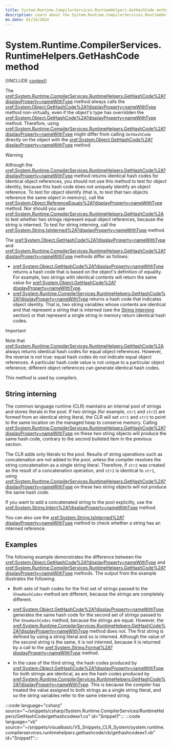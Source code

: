```yaml
---
title: System.Runtime.CompilerServices.RuntimeHelpers.GetHashCode method
description: Learn about the System.Runtime.CompilerServices.RuntimeHelpers.GetHashCode method.
ms.date: 01/24/2024
---
```

# System.Runtime.CompilerServices.RuntimeHelpers.GetHashCode method

[!INCLUDE [context](includes/context.md)]

The <xref:System.Runtime.CompilerServices.RuntimeHelpers.GetHashCode%2A?displayProperty=nameWithType> method always calls the <xref:System.Object.GetHashCode%2A?displayProperty=nameWithType> method non-virtually, even if the object's type has overridden the <xref:System.Object.GetHashCode%2A?displayProperty=nameWithType> method. Therefore, using <xref:System.Runtime.CompilerServices.RuntimeHelpers.GetHashCode%2A?displayProperty=nameWithType> might differ from calling `GetHashCode` directly on the object with the <xref:System.Object.GetHashCode%2A?displayProperty=nameWithType> method.

> [!WARNING]
> Although the <xref:System.Runtime.CompilerServices.RuntimeHelpers.GetHashCode%2A?displayProperty=nameWithType> method returns identical hash codes for identical object references, you should not use this method to test for object identity, because this hash code does not uniquely identify an object reference. To test for object identify (that is, to test that two objects reference the same object in memory), call the <xref:System.Object.ReferenceEquals%2A?displayProperty=nameWithType> method. Nor should you use <xref:System.Runtime.CompilerServices.RuntimeHelpers.GetHashCode%2A> to test whether two strings represent equal object references, because the string is interned. To test for string interning, call the <xref:System.String.IsInterned%2A?displayProperty=nameWithType> method.

The <xref:System.Object.GetHashCode%2A?displayProperty=nameWithType> and <xref:System.Runtime.CompilerServices.RuntimeHelpers.GetHashCode%2A?displayProperty=nameWithType> methods differ as follows:

- <xref:System.Object.GetHashCode%2A?displayProperty=nameWithType> returns a hash code that is based on the object's definition of equality. For example, two strings with identical contents will return the same value for <xref:System.Object.GetHashCode%2A?displayProperty=nameWithType>.
- <xref:System.Runtime.CompilerServices.RuntimeHelpers.GetHashCode%2A?displayProperty=nameWithType> returns a hash code that indicates object identity. That is, two string variables whose contents are identical and that represent a string that is interned (see the [String Interning](#string-interning) section) or that represent a single string in memory return identical hash codes.

> [!IMPORTANT]
> Note that <xref:System.Runtime.CompilerServices.RuntimeHelpers.GetHashCode%2A> always returns identical hash codes for equal object references. However, the reverse is not true: equal hash codes do not indicate equal object references. A particular hash code value is not unique to a particular object reference; different object references can generate identical hash codes.

This method is used by compilers.

## String interning

The common language runtime (CLR) maintains an internal pool of strings and stores literals in the pool. If two strings (for example, `str1` and `str2`) are formed from an identical string literal, the CLR will set `str1` and `str2` to point to the same location on the managed heap to conserve memory. Calling <xref:System.Runtime.CompilerServices.RuntimeHelpers.GetHashCode%2A?displayProperty=nameWithType> on these two string objects will produce the same hash code, contrary to the second bulleted item in the previous section.

The CLR adds only literals to the pool. Results of string operations such as concatenation are not added to the pool, unless the compiler resolves the string concatenation as a single string literal. Therefore, if `str2` was created as the result of a concatenation operation, and `str2` is identical to `str1`, using <xref:System.Runtime.CompilerServices.RuntimeHelpers.GetHashCode%2A?displayProperty=nameWithType> on these two string objects will not produce the same hash code.

If you want to add a concatenated string to the pool explicitly, use the <xref:System.String.Intern%2A?displayProperty=nameWithType> method.

You can also use the <xref:System.String.IsInterned%2A?displayProperty=nameWithType> method to check whether a string has an interned reference.

## Examples

The following example demonstrates the difference between the <xref:System.Object.GetHashCode%2A?displayProperty=nameWithType> and <xref:System.Runtime.CompilerServices.RuntimeHelpers.GetHashCode%2A?displayProperty=nameWithType> methods. The output from the example illustrates the following:

- Both sets of hash codes for the first set of strings passed to the `ShowHashCodes` method are different, because the strings are completely different.

- <xref:System.Object.GetHashCode%2A?displayProperty=nameWithType> generates the same hash code for the second set of strings passed to the `ShowHashCodes` method, because the strings are equal. However, the <xref:System.Runtime.CompilerServices.RuntimeHelpers.GetHashCode%2A?displayProperty=nameWithType> method does not. The first string is defined by using a string literal and so is interned. Although the value of the second string is the same, it is not interned, because it is returned by a call to the <xref:System.String.Format%2A?displayProperty=nameWithType> method.

- In the case of the third string, the hash codes produced by <xref:System.Object.GetHashCode%2A?displayProperty=nameWithType> for both strings are identical, as are the hash codes produced by <xref:System.Runtime.CompilerServices.RuntimeHelpers.GetHashCode%2A?displayProperty=nameWithType>. This is because the compiler has treated the value assigned to both strings as a single string literal, and so the string variables refer to the same interned string.

:::code language="csharp" source="~/snippets/csharp/System.Runtime.CompilerServices/RuntimeHelpers/GetHashCode/gethashcodeex1.cs" id="Snippet1":::
:::code language="vb" source="~/snippets/visualbasic/VS_Snippets_CLR_System/system.runtime.compilerservices.runtimehelpers.gethashcode/vb/gethashcodeex1.vb" id="Snippet1":::
